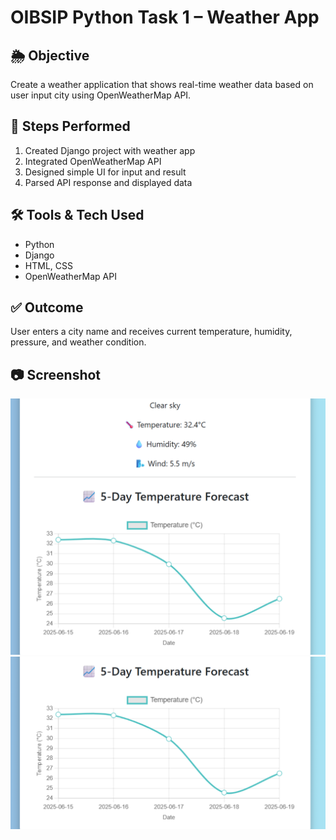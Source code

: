 # OIBSIP Python Task 1 – Weather App

## 🌦 Objective
Create a weather application that shows real-time weather data based on user input city using OpenWeatherMap API.

## 🧾 Steps Performed
1. Created Django project with weather app
2. Integrated OpenWeatherMap API
3. Designed simple UI for input and result
4. Parsed API response and displayed data

## 🛠️ Tools & Tech Used
- Python
- Django
- HTML, CSS
- OpenWeatherMap API

## ✅ Outcome
User enters a city name and receives current temperature, humidity, pressure, and weather condition.

## 📷 Screenshot
![Screenshot 1](screenshot1.png)
![Screenshot 2](screenshot2.png)

